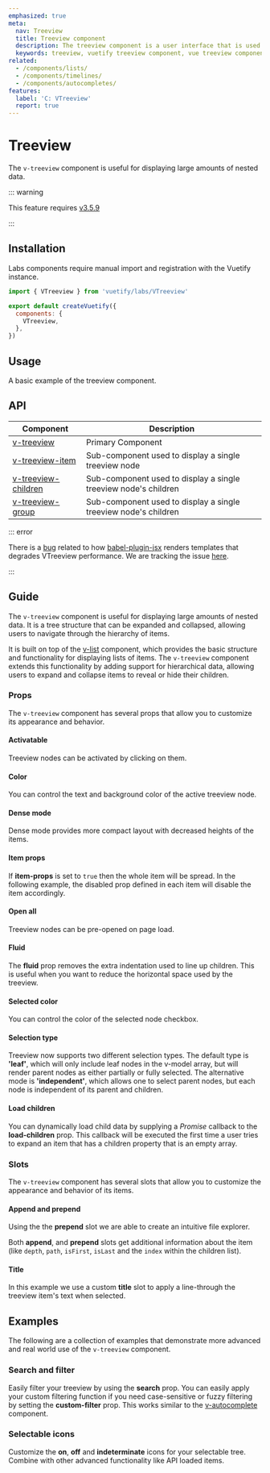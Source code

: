```yaml
---
emphasized: true
meta:
  nav: Treeview
  title: Treeview component
  description: The treeview component is a user interface that is used to represent hierarchical data in a tree structure.
  keywords: treeview, vuetify treeview component, vue treeview component
related:
  - /components/lists/
  - /components/timelines/
  - /components/autocompletes/
features:
  label: 'C: VTreeview'
  report: true
---
```


# Treeview

The `v-treeview` component is useful for displaying large amounts of nested data.

<PageFeatures />

::: warning

This feature requires [v3.5.9](/getting-started/release-notes/?version=v3.5.9)

:::

## Installation

Labs components require manual import and registration with the Vuetify instance.

```js { resource="src/plugins/vuetify.js" }
import { VTreeview } from 'vuetify/labs/VTreeview'

export default createVuetify({
  components: {
    VTreeview,
  },
})
```

## Usage

A basic example of the treeview component.

<ExamplesExample file="v-treeview/usage" />

<PromotedEntry />

## API

| Component | Description |
| - | - |
| [v-treeview](/api/v-treeview/) | Primary Component |
| [v-treeview-item](/api/v-treeview-item/) | Sub-component used to display a single treeview node |
| [v-treeview-children](/api/v-treeview-children/) | Sub-component used to display a single treeview node's children |
| [v-treeview-group](/api/v-treeview-group/) | Sub-component used to display a single treeview node's children |

<ApiInline hide-links />

::: error

There is a [bug](https://github.com/vuejs/babel-plugin-jsx/issues/712) related to how [babel-plugin-jsx](https://github.com/vuejs/babel-plugin-jsx) renders templates that degrades VTreeview performance. We are tracking the issue [here](https://github.com/vuetifyjs/vuetify/issues/19919).

:::

## Guide

The `v-treeview` component is useful for displaying large amounts of nested data. It is a tree structure that can be expanded and collapsed, allowing users to navigate through the hierarchy of items.

It is built on top of the [v-list](/components/lists/) component, which provides the basic structure and functionality for displaying lists of items. The `v-treeview` component extends this functionality by adding support for hierarchical data, allowing users to expand and collapse items to reveal or hide their children.

### Props

The `v-treeview` component has several props that allow you to customize its appearance and behavior.

#### Activatable

Treeview nodes can be activated by clicking on them.

<ExamplesExample file="v-treeview/prop-activatable" />

#### Color

You can control the text and background color of the active treeview node.

<ExamplesExample file="v-treeview/prop-color" />

#### Dense mode

Dense mode provides more compact layout with decreased heights of the items.

<ExamplesExample file="v-treeview/prop-dense" />

<!-- #### Hoverable

Treeview nodes can have a hover effect.

<ExamplesExample file="v-treeview/prop-hoverable" /> -->

#### Item props

If **item-props** is set to `true` then the whole item will be spread. In the following example, the disabled prop defined in each item will disable the item accordingly.

<ExamplesExample file="v-treeview/prop-item-props" />

#### Open all

Treeview nodes can be pre-opened on page load.

<ExamplesExample file="v-treeview/prop-open-all" />

<!-- #### Rounded

You can make treeview nodes rounded.

<ExamplesExample file="v-treeview/prop-rounded" /> -->

#### Fluid

The **fluid** prop removes the extra indentation used to line up children. This is useful when you want to reduce the horizontal space used by the treeview.

<ExamplesExample file="v-treeview/prop-fluid" />

#### Selected color

You can control the color of the selected node checkbox.

<ExamplesExample file="v-treeview/prop-selected-color" />

#### Selection type

Treeview now supports two different selection types. The default type is **'leaf'**, which will only include leaf nodes in the v-model array, but will render parent nodes as either partially or fully selected. The alternative mode is **'independent'**, which allows one to select parent nodes, but each node is independent of its parent and children.

<ExamplesExample file="v-treeview/prop-selection-type" />

#### Load children

You can dynamically load child data by supplying a _Promise_ callback to the **load-children** prop. This callback will be executed the first time a user tries to expand an item that has a children property that is an empty array.

<ExamplesExample file="v-treeview/prop-load-children" />

### Slots

The `v-treeview` component has several slots that allow you to customize the appearance and behavior of its items.

#### Append and prepend

Using the the **prepend** slot we are able to create an intuitive file explorer.

<ExamplesExample file="v-treeview/slot-append-and-label" />

Both **append**, and **prepend** slots get additional information about the item (like `depth`, `path`, `isFirst`, `isLast` and the `index` within the children list).

<ExamplesExample file="v-treeview/slot-append-and-prepend-item" />

#### Title

In this example we use a custom **title** slot to apply a line-through the treeview item's text when selected.

<ExamplesExample file="v-treeview/slot-title" />

## Examples

The following are a collection of examples that demonstrate more advanced and real world use of the `v-treeview` component.

### Search and filter

Easily filter your treeview by using the **search** prop. You can easily apply your custom filtering function if you need case-sensitive or fuzzy filtering by setting the **custom-filter** prop. This works similar to the [v-autocomplete](/components/autocompletes) component.

<ExamplesExample file="v-treeview/misc-search-and-filter" />

### Selectable icons

Customize the **on**, **off** and **indeterminate** icons for your selectable tree. Combine with other advanced functionality like API loaded items.

<ExamplesExample file="v-treeview/misc-selectable-icons" />
